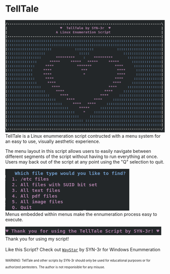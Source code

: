 # TellTale
![Screenshot](Ascii_art.png)  
TellTale is a Linux enummeration script contructed with a menu system for an easy to use, visually aesthetic experience.  
  
The menu layout in this script allows users to easily navigate between different segments of the script without having to run everything at once.
Users may back out of the script at any point using the "Q" selection to quit.
  
![Screenshot](File_menu.png)  
Menus embedded within menus make the ennumeration process easy to execute.
  
![Screenshot](Thank_you.png)  
Thank you for using my script!
<br> <br>
Like this Script? Check out [`WayStar`](https://github.com/SYN-3r/WayStar/tree/main) by SYN-3r for Windows Enummeration
<br><br>
<sub><sup> WARNING: TellTale and other scripts by SYN-3r should only be used for educational purposes or for authorized pentesters. The author is not responisible for any misuse.</sup></sub>
